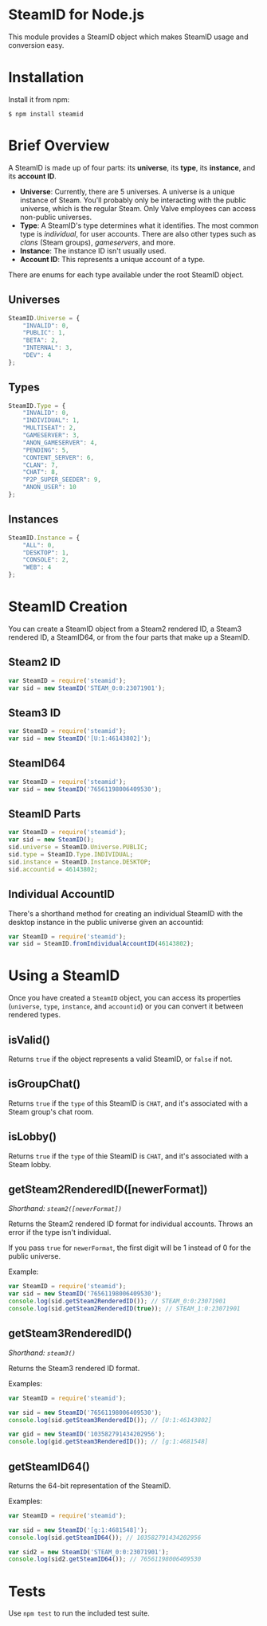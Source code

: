 # SteamID for Node.js

This module provides a SteamID object which makes SteamID usage and conversion easy.

# Installation

Install it from npm:

    $ npm install steamid

# Brief Overview

A SteamID is made up of four parts: its **universe**, its **type**, its **instance**, and its **account ID**.

- **Universe**: Currently, there are 5 universes. A universe is a unique instance of Steam. You'll probably only be interacting with the public universe, which is the regular Steam. Only Valve employees can access non-public universes.
- **Type**: A SteamID's type determines what it identifies. The most common type is *individual*, for user accounts. There are also other types such as *clans* (Steam groups), *gameservers*, and more.
- **Instance**: The instance ID isn't usually used.
- **Account ID**: This represents a unique account of a type.

There are enums for each type available under the root SteamID object.

## Universes

```js
SteamID.Universe = {
	"INVALID": 0,
	"PUBLIC": 1,
	"BETA": 2,
	"INTERNAL": 3,
	"DEV": 4
};
```

## Types

```js
SteamID.Type = {
	"INVALID": 0,
	"INDIVIDUAL": 1,
	"MULTISEAT": 2,
	"GAMESERVER": 3,
	"ANON_GAMESERVER": 4,
	"PENDING": 5,
	"CONTENT_SERVER": 6,
	"CLAN": 7,
	"CHAT": 8,
	"P2P_SUPER_SEEDER": 9,
	"ANON_USER": 10
};
```

## Instances

```js
SteamID.Instance = {
	"ALL": 0,
	"DESKTOP": 1,
	"CONSOLE": 2,
	"WEB": 4
};
```

# SteamID Creation

You can create a SteamID object from a Steam2 rendered ID, a Steam3 rendered ID, a SteamID64, or from the four parts that make up a SteamID.

## Steam2 ID

```js
var SteamID = require('steamid');
var sid = new SteamID('STEAM_0:0:23071901');
```

## Steam3 ID

```js
var SteamID = require('steamid');
var sid = new SteamID('[U:1:46143802]');
```

## SteamID64

```js
var SteamID = require('steamid');
var sid = new SteamID('76561198006409530');
```

## SteamID Parts

```js
var SteamID = require('steamid');
var sid = new SteamID();
sid.universe = SteamID.Universe.PUBLIC;
sid.type = SteamID.Type.INDIVIDUAL;
sid.instance = SteamID.Instance.DESKTOP;
sid.accountid = 46143802;
```

## Individual AccountID

There's a shorthand method for creating an individual SteamID with the desktop instance in the public universe given an accountid:

```js
var SteamID = require('steamid');
var sid = SteamID.fromIndividualAccountID(46143802);
```

# Using a SteamID

Once you have created a `SteamID` object, you can access its properties (`universe`, `type`, `instance`, and `accountid`) or you can convert it between rendered types.

## isValid()

Returns `true` if the object represents a valid SteamID, or `false` if not.

## isGroupChat()

Returns `true` if the `type` of this SteamID is `CHAT`, and it's associated with a Steam group's chat room.

## isLobby()

Returns `true` if the `type` of thie SteamID is `CHAT`, and it's associated with a Steam lobby.

## getSteam2RenderedID([newerFormat])

*Shorthand: `steam2([newerFormat])`*

Returns the Steam2 rendered ID format for individual accounts. Throws an error if the type isn't individual.

If you pass `true` for `newerFormat`, the first digit will be 1 instead of 0 for the public universe.

Example:

```js
var SteamID = require('steamid');
var sid = new SteamID('76561198006409530');
console.log(sid.getSteam2RenderedID()); // STEAM_0:0:23071901
console.log(sid.getSteam2RenderedID(true)); // STEAM_1:0:23071901
```

## getSteam3RenderedID()

*Shorthand: `steam3()`*

Returns the Steam3 rendered ID format.

Examples:

```js
var SteamID = require('steamid');

var sid = new SteamID('76561198006409530');
console.log(sid.getSteam3RenderedID()); // [U:1:46143802]

var gid = new SteamID('103582791434202956');
console.log(gid.getSteam3RenderedID()); // [g:1:4681548]
```

## getSteamID64()

Returns the 64-bit representation of the SteamID.

Examples:

```js
var SteamID = require('steamid');

var sid = new SteamID('[g:1:4681548]');
console.log(sid.getSteamID64()); // 103582791434202956

var sid2 = new SteamID('STEAM_0:0:23071901');
console.log(sid2.getSteamID64()); // 76561198006409530
```

# Tests

Use `npm test` to run the included test suite.
